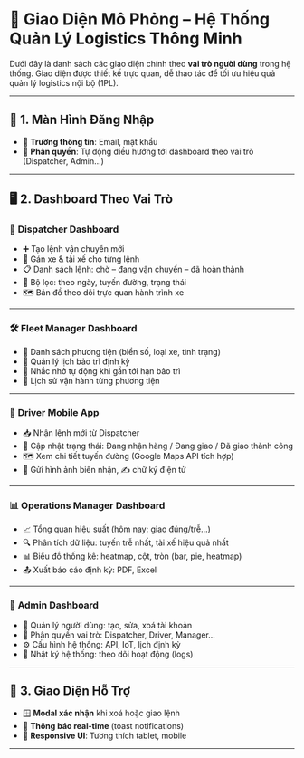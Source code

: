 # 📐 Giao Diện Mô Phỏng – Hệ Thống Quản Lý Logistics Thông Minh

Dưới đây là danh sách các giao diện chính theo **vai trò người dùng** trong hệ thống. Giao diện được thiết kế trực quan, dễ thao tác để tối ưu hiệu quả quản lý logistics nội bộ (1PL).

---

## 🔐 1. Màn Hình Đăng Nhập

- 📧 **Trường thông tin**: Email, mật khẩu  
- 🔄 **Phân quyền**: Tự động điều hướng tới dashboard theo vai trò (Dispatcher, Admin...)

---

## 🖥️ 2. Dashboard Theo Vai Trò

### 🧭 **Dispatcher Dashboard**

- ➕ Tạo lệnh vận chuyển mới  
- 🚚 Gán xe & tài xế cho từng lệnh  
- 📋 Danh sách lệnh: chờ – đang vận chuyển – đã hoàn thành  
- 🧮 Bộ lọc: theo ngày, tuyến đường, trạng thái  
- 🗺️ Bản đồ theo dõi trực quan hành trình xe  

---

### 🛠 **Fleet Manager Dashboard**

- 🚛 Danh sách phương tiện (biển số, loại xe, tình trạng)  
- 📆 Quản lý lịch bảo trì định kỳ  
- 🔔 Nhắc nhở tự động khi gần tới hạn bảo trì  
- 📜 Lịch sử vận hành từng phương tiện  

---

### 📱 **Driver Mobile App**

- 📥 Nhận lệnh mới từ Dispatcher  
- 🔄 Cập nhật trạng thái: Đang nhận hàng / Đang giao / Đã giao thành công  
- 🗺️ Xem chi tiết tuyến đường (Google Maps API tích hợp)  
- 📸 Gửi hình ảnh biên nhận, ✍️ chữ ký điện tử  

---

### 📊 **Operations Manager Dashboard**

- 📈 Tổng quan hiệu suất (hôm nay: giao đúng/trễ...)  
- 🔍 Phân tích dữ liệu: tuyến trễ nhất, tài xế hiệu quả nhất  
- 📊 Biểu đồ thống kê: heatmap, cột, tròn (bar, pie, heatmap)  
- 📤 Xuất báo cáo định kỳ: PDF, Excel  

---

### 👑 **Admin Dashboard**

- 👤 Quản lý người dùng: tạo, sửa, xoá tài khoản  
- 🔐 Phân quyền vai trò: Dispatcher, Driver, Manager...  
- ⚙️ Cấu hình hệ thống: API, IoT, lịch định kỳ  
- 📑 Nhật ký hệ thống: theo dõi hoạt động (logs)

---

## 🧩 3. Giao Diện Hỗ Trợ

- 🪟 **Modal xác nhận** khi xoá hoặc giao lệnh  
- 🔔 **Thông báo real-time** (toast notifications)  
- 📱 **Responsive UI**: Tương thích tablet, mobile  

---
